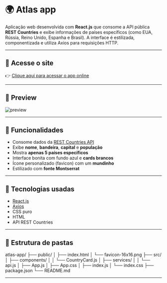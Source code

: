# 🌍 Atlas app

Aplicação web desenvolvida com **React.js** que consome a API pública **REST Countries** e exibe informações de países específicos (como EUA, Rússia, Reino Unido, Espanha e Brasil). A interface é estilizada, componentizada e utiliza Axios para requisições HTTP.

---

## 🔗 Acesse o site

👉 [Clique aqui para acessar o app online](https://atlas-app-beta.vercel.app/)

---

## 📸 Preview

![preview](https://cdn.discordapp.com/attachments/1348395981947011112/1358568060914499746/image.png?ex=67f4509a&is=67f2ff1a&hm=e852e574b3ef97515f98ddacaa0d75d039f81b3a91402342f467fa19a5f3fe11&)



---

## 🚀 Funcionalidades

- Consome dados da [REST Countries API](https://restcountries.com)
- Exibe **nome**, **bandeira**, **capital** e **população**
- Mostra **apenas 5 países específicos**
- Interface bonita com fundo azul e **cards brancos**
- Ícone personalizado (favicon) com um **mundinho**
- Estilizado com **fonte Montserrat**

---

## 🧾 Tecnologias usadas

- [React.js](https://reactjs.org/)
- [Axios](https://axios-http.com/)
- CSS puro
- HTML
- API REST Countries

---

## 📁 Estrutura de pastas

atlas-app/
├── public/
│   ├── index.html
│   └── favicon-16x16.png
├── src/
│   ├── components/
│   │   └── CountryCard.js
│   ├── services/
│   │   └── api.js
│   ├── App.js
│   ├── App.css
│   ├── index.js
│   └── index.css
├── package.json
└── README.md

---

